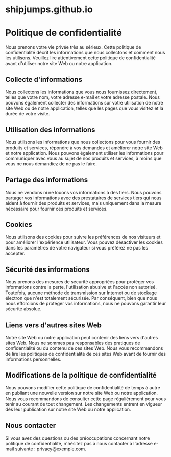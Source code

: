# shipjumps.github.io

<!DOCTYPE html>
<html>
  <head>
    <meta charset="UTF-8">
   
    
  </head>
  <body>
    <div class="container">
      <h1>Politique de confidentialité</h1>
      <p>Nous prenons votre vie privée très au sérieux. Cette politique de confidentialité décrit les informations que nous collectons et comment nous les utilisons. Veuillez lire attentivement cette politique de confidentialité avant d'utiliser notre site Web ou notre application.</p>
      <h2>Collecte d'informations</h2>
      <p>Nous collectons les informations que vous nous fournissez directement, telles que votre nom, votre adresse e-mail et votre adresse postale. Nous pouvons également collecter des informations sur votre utilisation de notre site Web ou de notre application, telles que les pages que vous visitez et la durée de votre visite.</p>
      <h2>Utilisation des informations</h2>
      <p>Nous utilisons les informations que nous collectons pour vous fournir des produits et services, répondre à vos demandes et améliorer notre site Web et notre application. Nous pouvons également utiliser les informations pour communiquer avec vous au sujet de nos produits et services, à moins que vous ne nous demandiez de ne pas le faire.</p>
      <h2>Partage des informations</h2>
      <p>Nous ne vendons ni ne louons vos informations à des tiers. Nous pouvons partager vos informations avec des prestataires de services tiers qui nous aident à fournir des produits et services, mais uniquement dans la mesure nécessaire pour fournir ces produits et services.</p>
      <h2>Cookies</h2>
      <p>Nous utilisons des cookies pour suivre les préférences de nos visiteurs et pour améliorer l'expérience utilisateur. Vous pouvez désactiver les cookies dans les paramètres de votre navigateur si vous préférez ne pas les accepter.</p>
      <h2>Sécurité des informations</h2>
      <p>Nous prenons des mesures de sécurité appropriées pour protéger vos informations contre la perte, l'utilisation abusive et l'accès non autorisé. Toutefois, aucune méthode de transmission sur Internet ou de stockage électron
que n'est totalement sécurisée. Par conséquent, bien que nous nous efforcions de protéger vos informations, nous ne pouvons garantir leur sécurité absolue.</p>
<h2>Liens vers d'autres sites Web</h2>
<p>Notre site Web ou notre application peut contenir des liens vers d'autres sites Web. Nous ne sommes pas responsables des pratiques de confidentialité ou du contenu de ces sites Web. Nous vous recommandons de lire les politiques de confidentialité de ces sites Web avant de fournir des informations personnelles.</p>
<h2>Modifications de la politique de confidentialité</h2>
<p>Nous pouvons modifier cette politique de confidentialité de temps à autre en publiant une nouvelle version sur notre site Web ou notre application. Nous vous recommandons de consulter cette page régulièrement pour vous tenir au courant de tout changement. Les changements entrent en vigueur dès leur publication sur notre site Web ou notre application.</p>
<h2>Nous contacter</h2>
<p>Si vous avez des questions ou des préoccupations concernant notre politique de confidentialité, n'hésitez pas à nous contacter à l'adresse e-mail suivante : privacy@exemple.com.</p>
</div>

  </body>
</html>


